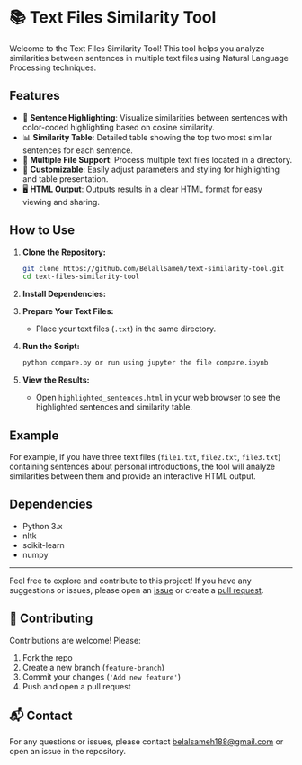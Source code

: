 # 📚 Text Files Similarity Tool

Welcome to the Text Files Similarity Tool! This tool helps you analyze similarities between sentences in multiple text files using Natural Language Processing techniques.

## Features

- 🌟 **Sentence Highlighting**: Visualize similarities between sentences with color-coded highlighting based on cosine similarity.
- 📊 **Similarity Table**: Detailed table showing the top two most similar sentences for each sentence.
- 📂 **Multiple File Support**: Process multiple text files located in a directory.
- 🎨 **Customizable**: Easily adjust parameters and styling for highlighting and table presentation.
- 🖥️ **HTML Output**: Outputs results in a clear HTML format for easy viewing and sharing.

## How to Use

1. **Clone the Repository:**
   ```bash
   git clone https://github.com/BelallSameh/text-similarity-tool.git
   cd text-files-similarity-tool
   ```

2. **Install Dependencies:**

3. **Prepare Your Text Files:**
   - Place your text files (`.txt`) in the same directory.

4. **Run the Script:**
   ```bash
   python compare.py or run using jupyter the file compare.ipynb
   ```

5. **View the Results:**
   - Open `highlighted_sentences.html` in your web browser to see the highlighted sentences and similarity table.

## Example

For example, if you have three text files (`file1.txt`, `file2.txt`, `file3.txt`) containing sentences about personal introductions, the tool will analyze similarities between them and provide an interactive HTML output.

## Dependencies

- Python 3.x
- nltk
- scikit-learn
- numpy

---

Feel free to explore and contribute to this project! If you have any suggestions or issues, please open an [issue](https://github.com/BelallSameh/text-similarity-tool/issues) or create a [pull request](https://github.com/BelallSameh/text-similarity-tool/pulls).

## 🤝 Contributing

Contributions are welcome! Please:
1. Fork the repo
2. Create a new branch (`feature-branch`)
3. Commit your changes (`'Add new feature'`)
4. Push and open a pull request

## 📬 Contact

For any questions or issues, please contact belalsameh188@gmail.com or open an issue in the repository.
